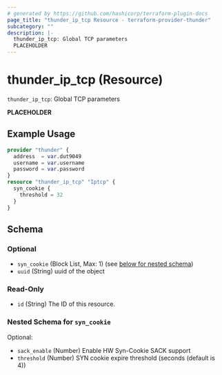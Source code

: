 ```yaml
---
# generated by https://github.com/hashicorp/terraform-plugin-docs
page_title: "thunder_ip_tcp Resource - terraform-provider-thunder"
subcategory: ""
description: |-
  thunder_ip_tcp: Global TCP parameters
  PLACEHOLDER
---
```


# thunder_ip_tcp (Resource)

`thunder_ip_tcp`: Global TCP parameters

__PLACEHOLDER__

## Example Usage

```terraform
provider "thunder" {
  address  = var.dut9049
  username = var.username
  password = var.password
}
resource "thunder_ip_tcp" "Iptcp" {
  syn_cookie {
    threshold = 32
  }
}
```

<!-- schema generated by tfplugindocs -->
## Schema

### Optional

- `syn_cookie` (Block List, Max: 1) (see [below for nested schema](#nestedblock--syn_cookie))
- `uuid` (String) uuid of the object

### Read-Only

- `id` (String) The ID of this resource.

<a id="nestedblock--syn_cookie"></a>
### Nested Schema for `syn_cookie`

Optional:

- `sack_enable` (Number) Enable HW Syn-Cookie SACK support
- `threshold` (Number) SYN cookie expire threshold (seconds (default is 4))


